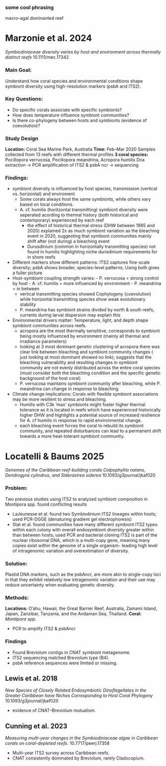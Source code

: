 ### some cool phrasing 
macro-agal dominanted reef 
# Marzonie et al. 2024
*Symbiodiniaceae diversity varies by host and environment across thermally distinct reefs* 10.1111/mec.17342
### Main Goal: 
Understand how coral species and environmental conditions shape symbiont diversity using high-resolution markers (psbA and ITS2).
### Key Questions:
- Do specific corals associate with specific symbionts?
- How does temperature influence symbiont communities?
- Is there co-phylogeny between hosts and symbionts (evidence of coevolution)?
### Study Design 
**Location:** Coral Sea Marine Park, Australia
**Time:** Feb–Mar 2020
Samples collected from 13 reefs with different thermal profiles
**3 coral species:** Pocillopora verrucosa, Pocillopora meandrina, Acropora humilis
Dna extraction -> PCR amplification of ITS2 & psbA ncr -> sequencing 
### Findings: 
- symbiont diversity is influenced by host species, transmission (vertical vs. horizontal) and enviroment 
	- Some corals always host the same symbionts, while others vary based on local conditions.
	- A. cf. humilis (horitzontal transmitting) symbiont diversity were seperated acording to thermal history (both historical and contemporary) experienced by each reef
		- the effect of historical thermal stress (DHW between 1985 and 2020) explained 2x as much symbiont variation as the bleaching event in 2020, suggesting that symbiont communities mainly shift after (not during) a bleaching event
		- Durusdinium (common in horizontally transmitting species) not found in humilis highlighting niche durisdinium requirements for in shore reefs 
- Different markers show different patterns: ITS2 captures fine-scale diversity; psbA shows broader, species-level patterns; Using both gives a fuller picture
- Host-symbiont coupling strength varies: 
		- P. verrucosa = strong control by host
		- A. cf. humilis = more influenced by environment
		- P. meandrina = in between
	- vertical transmitting species showed Cophylogeny (coevolution) while horizontal transmitting species show weak evolutionary stability 
	- P. meandrina has symbiont strains divided by north & south reefs, currents during larval dispersion may explain this 
- Environmental drivers matter: Temperature, light, and depth shape symbiont communities across reefs.
	- acropora are the most thermally sensititve, corresponds to symbiont being mostly influenced by environment (mainly all thermal and irradiance parameters)
	- looking at 3 most dominant genetic clustering of acropora there was clear link between bleaching and symbiont community changes ( just looking at most dominant showed no link); suggests that the bleaching vulnerability and resulting changes in symbiont community are not evenly distributed across the entire coral species (must consider both the bleaching condition and the specific genetic background of the host coral)
	- P. verrucosa maintains symbiont community after bleaching, while P. meandrina can change in response to bleaching 
- Climate change implications: Corals with flexible symbiont associations may be more resilient to stress and bleaching.
	- Humilis with C3k ‘max’ symbionts might foster higher thermal tolerance as it is located in reefs which have experienced historically higher DHW and highlights a potential source of increased resilience for A. cf humilis in response to rapid environmental change. 
	- each bleaching event forces the coral to rebuild its symbiont community, and repeated disturbances can lead to a permanent shift towards a more heat-tolerant symbiont community.
# Locatelli & Baums 2025 
*Genomes of the Caribbean reef-building corals Colpophyllia natans, Dendrogyra cylindrus, and Siderastrea siderea* 10.1093/g3journal/jkaf020
### Problem: 
Two previous studies using ITS2 to analyzed symbiont composition in Montipora spp. found conflicting results
- LaJeunesse et al. found two Symbiodinium ITS2 lineages within hosts; used PCR-DGGE (denaturing gradient gel electrophoresis)
- Stat et al. found communities have many different symbiont ITS2 types within each colony with overall endosymbiont diversity greater within than between hosts; used PCR and bacterial cloning
ITS2 is part of the nuclear ribosomal DNA, which is a multi-copy gene, meaning many copies exist within the genome of a single organism- leading high level of intragenomic variation and overestimation of  diversity. 
### Solution:
Plastid DNA markers, such as the psbAncr, are more akin to single-copy loci in that they exhibit relatively low intragenomic variation and their use may reduce uncertainty when evaluating genetic diversity.
### Methods:
**Locations:** O’ahu, Hawaii, the Great Barrier Reef, Australia,  Zamami Island, Japan, Zanzibar, Tanzania, and the Andaman Sea, Thailand. 
**Coral:** *Montipora* spp.
-  PCR to amplify ITS2 & psbAncr
### Findings
- Found Breviolum contigs in CNAT symbiont metagenome.
- ITS2 sequencing matched Breviolum type (B4).
- psbA reference sequences were limited or missing.






## Lewis et al. 2018 
*New Species of Closely Related Endosymbiotic Dinoflagellates in the Greater Caribbean have Niches Corresponding to Host Coral Phylogeny* 10.1093/g3journal/jkaf020
- evidence of CNAT–Breviolum mutualism.
## Cunning et al. 2023 
*Measuring multi-year changes in the Symbiodiniaceae algae in Caribbean corals on coral-depleted reefs.* 10.7717/peerj.17358
- Multi-year ITS2 survey across Caribbean reefs.
- CNAT consistently dominated by Breviolum, rarely Cladocopium.

